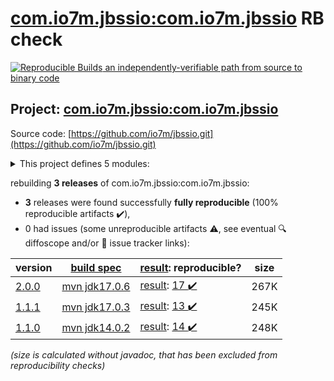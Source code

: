 [com.io7m.jbssio:com.io7m.jbssio](https://central.sonatype.com/artifact/com.io7m.jbssio/com.io7m.jbssio/2.0.0/versions) RB check
=======

[![Reproducible Builds](https://reproducible-builds.org/images/logos/rb.svg) an independently-verifiable path from source to binary code](https://reproducible-builds.org/)

## Project: [com.io7m.jbssio:com.io7m.jbssio](https://central.sonatype.com/artifact/com.io7m.jbssio/com.io7m.jbssio/2.0.0/versions)

Source code: [https://github.com/io7m/jbssio.git](https://github.com/io7m/jbssio.git)

<details><summary>This project defines 5 modules:</summary>

* [com.io7m.jbssio:com.io7m.jbssio](https://central.sonatype.com/artifact/com.io7m.jbssio/com.io7m.jbssio/2.0.0)
* [com.io7m.jbssio:com.io7m.jbssio.api](https://central.sonatype.com/artifact/com.io7m.jbssio/com.io7m.jbssio.api/2.0.0)
* [com.io7m.jbssio:com.io7m.jbssio.ext.bounded](https://central.sonatype.com/artifact/com.io7m.jbssio/com.io7m.jbssio.ext.bounded/2.0.0)
* [com.io7m.jbssio:com.io7m.jbssio.tests](https://central.sonatype.com/artifact/com.io7m.jbssio/com.io7m.jbssio.tests/2.0.0)
* [com.io7m.jbssio:com.io7m.jbssio.vanilla](https://central.sonatype.com/artifact/com.io7m.jbssio/com.io7m.jbssio.vanilla/2.0.0)
</details>

rebuilding **3 releases** of com.io7m.jbssio:com.io7m.jbssio:
- **3** releases were found successfully **fully reproducible** (100% reproducible artifacts :heavy_check_mark:),
- 0 had issues (some unreproducible artifacts :warning:, see eventual :mag: diffoscope and/or :memo: issue tracker links):

| version | [build spec](/BUILDSPEC.md) | [result](https://reproducible-builds.org/docs/jvm/): reproducible? | size |
| -- | --------- | ------ | -- |
| [2.0.0](https://central.sonatype.com/artifact/com.io7m.jbssio/com.io7m.jbssio/2.0.0/pom) | [mvn jdk17.0.6](com.io7m.jbssio-2.0.0.buildspec) | [result](com.io7m.jbssio-2.0.0.buildinfo): [17 :heavy_check_mark: ](com.io7m.jbssio-2.0.0.buildcompare) | 267K |
| [1.1.1](https://central.sonatype.com/artifact/com.io7m.jbssio/com.io7m.jbssio/1.1.1/pom) | [mvn jdk17.0.3](com.io7m.jbssio-1.1.1.buildspec) | [result](com.io7m.jbssio-1.1.1.buildinfo): [13 :heavy_check_mark: ](com.io7m.jbssio-1.1.1.buildcompare) | 245K |
| [1.1.0](https://central.sonatype.com/artifact/com.io7m.jbssio/com.io7m.jbssio/1.1.0/pom) | [mvn jdk14.0.2](com.io7m.jbssio-1.1.0.buildspec) | [result](com.io7m.jbssio-1.1.0.buildinfo): [14 :heavy_check_mark: ](com.io7m.jbssio-1.1.0.buildcompare) | 248K |

<i>(size is calculated without javadoc, that has been excluded from reproducibility checks)</i>
